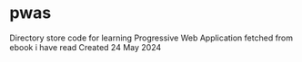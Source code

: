 # pwas
Directory store code for learning Progressive Web Application fetched from ebook i have read
Created 24 May 2024
